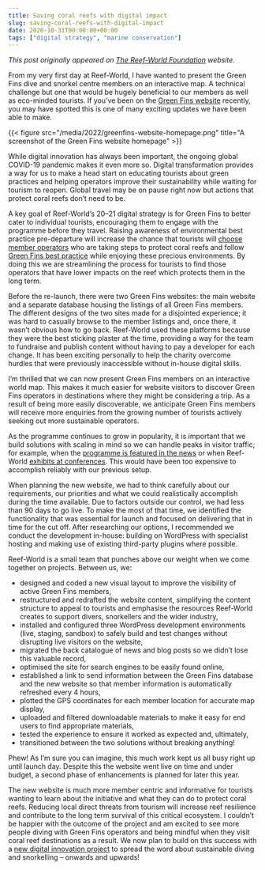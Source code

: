 ```yaml
---
title: Saving coral reefs with digital impact
slug: saving-coral-reefs-with-digital-impact
date: 2020-10-31T00:00:00+00:00
tags: ["digital strategy", "marine conservation"]
---
```


_This post originally appeared on [The Reef-World Foundation](https://reef-world.org/blog/digital-impact) website._

From my very first day at Reef-World, I have wanted to present the Green Fins dive and snorkel centre members on an interactive map. A technical challenge but one that would be hugely beneficial to our members as well as eco-minded tourists. If you’ve been on the [Green Fins website](https://greenfins.net/) recently, you may have spotted this is one of many exciting updates we have been able to make.

{{< figure src="/media/2022/greenfins-website-homepage.png" title="A screenshot of the Green Fins website homepage" >}}

While digital innovation has always been important, the ongoing global COVID-19 pandemic makes it even more so. Digital transformation provides a way for us to make a head start on educating tourists about green practices and helping operators improve their sustainability while waiting for tourism to reopen. Global travel may be on pause right now but actions that protect coral reefs don’t need to be.

A key goal of Reef-World’s 20–21 digital strategy is for Green Fins to better cater to individual tourists, encouraging them to engage with the programme before they travel. Raising awareness of environmental best practice pre-departure will increase the chance that tourists will [choose member operators](https://greenfins.net/countries/) who are taking steps to protect coral reefs and follow [Green Fins best practice](https://greenfins.net/material/gf_all_eng_cocguidelinesdiver_a4_pdf/) while enjoying these precious environments. By doing this we are streamlining the process for tourists to find those operators that have lower impacts on the reef which protects them in the long term.

Before the re-launch, there were two Green Fins websites: the main website and a separate database housing the listings of all Green Fins members. The different designs of the two sites made for a disjointed experience; it was hard to casually browse to the member listings and, once there, it wasn’t obvious how to go back. Reef-World used these platforms because they were the best sticking plaster at the time, providing a way for the team to fundraise and publish content without having to pay a developer for each change. It has been exciting personally to help the charity overcome hurdles that were previously inaccessible without in-house digital skills.

I’m thrilled that we can now present Green Fins members on an interactive world map. This makes it much easier for website visitors to discover Green Fins operators in destinations where they might be considering a trip. As a result of being more easily discoverable, we anticipate Green Fins members will receive more enquiries from the growing number of tourists actively seeking out more sustainable operators.

As the programme continues to grow in popularity, it is important that we build solutions with scaling in mind so we can handle peaks in visitor traffic; for example, when the [programme is featured in the news](https://greenfins.net/news-media/#green-fins-in-the-news) or when Reef-World [exhibits at conferences](https://reef-world.org/blog/scuba-digital-panel). This would have been too expensive to accomplish reliably with our previous setup.

When planning the new website, we had to think carefully about our requirements, our priorities and what we could realistically accomplish during the time available. Due to factors outside our control, we had less than 90 days to go live. To make the most of that time, we identified the functionality that was essential for launch and focused on delivering that in time for the cut off. After researching our options, I recommended we conduct the development in-house: building on WordPress with specialist hosting and making use of existing third-party plugins where possible.

Reef-World is a small team that punches above our weight when we come together on projects. Between us, we:

* designed and coded a new visual layout to improve the visibility of active Green Fins members,
* restructured and redrafted the website content, simplifying the content structure to appeal to tourists and emphasise the resources Reef-World creates to support divers, snorkellers and the wider industry,
* installed and configured three WordPress development environments (live, staging, sandbox) to safely build and test changes without disrupting live visitors on the website,
* migrated the back catalogue of news and blog posts so we didn’t lose this valuable record,
* optimised the site for search engines to be easily found online,
* established a link to send information between the Green Fins database and the new website so that member information is automatically refreshed every 4 hours,
* plotted the GPS coordinates for each member location for accurate map display,
* uploaded and filtered downloadable materials to make it easy for end users to find appropriate materials,
* tested the experience to ensure it worked as expected and, ultimately,
* transitioned between the two solutions without breaking anything!

Phew! As I’m sure you can imagine, this much work kept us all busy right up until launch day. Despite this the website went live on time and under budget, a second phase of enhancements is planned for later this year.

The new website is much more member centric and informative for tourists wanting to learn about the initiative and what they can do to protect coral reefs. Reducing local direct threats from tourism will increase reef resilience and contribute to the long term survival of this critical ecosystem. I couldn’t be happier with the outcome of the project and am excited to see more people diving with Green Fins operators and being mindful when they visit coral reef destinations as a result. We now plan to build on this success with a [new digital innovation project](https://www.unenvironment.org/news-and-stories/story/digital-hub-designed-protect-coral-reefs-shortlisted-global-award) to spread the word about sustainable diving and snorkelling – onwards and upwards!